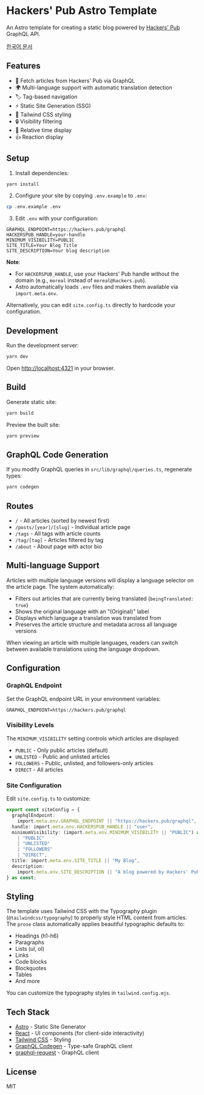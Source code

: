 # Hackers' Pub Astro Template

An Astro template for creating a static blog powered by [Hackers' Pub](https://hackers.pub) GraphQL API.

[한국어 문서](./README-ko.md)

## Features

- 📝 Fetch articles from Hackers' Pub via GraphQL
- 🌍 Multi-language support with automatic translation detection
- 🏷️ Tag-based navigation
- ⚡ Static Site Generation (SSG)
- 🎨 Tailwind CSS styling
- 🔒 Visibility filtering
- 📅 Relative time display
- 👍 Reaction display

## Setup

1. Install dependencies:

```bash
yarn install
```

2. Configure your site by copying `.env.example` to `.env`:

```bash
cp .env.example .env
```

3. Edit `.env` with your configuration:

```env
GRAPHQL_ENDPOINT=https://hackers.pub/graphql
HACKERSPUB_HANDLE=your-handle
MINIMUM_VISIBILITY=PUBLIC
SITE_TITLE=Your Blog Title
SITE_DESCRIPTION=Your blog description
```

**Note**:

- For `HACKERSPUB_HANDLE`, use your Hackers' Pub handle without the domain (e.g., `moreal` instead of `moreal@hackers.pub`).
- Astro automatically loads `.env` files and makes them available via `import.meta.env`.

Alternatively, you can edit `site.config.ts` directly to hardcode your configuration.

## Development

Run the development server:

```bash
yarn dev
```

Open [http://localhost:4321](http://localhost:4321) in your browser.

## Build

Generate static site:

```bash
yarn build
```

Preview the built site:

```bash
yarn preview
```

## GraphQL Code Generation

If you modify GraphQL queries in `src/lib/graphql/queries.ts`, regenerate types:

```bash
yarn codegen
```

## Routes

- `/` - All articles (sorted by newest first)
- `/posts/[year]/[slug]` - Individual article page
- `/tags` - All tags with article counts
- `/tag/[tag]` - Articles filtered by tag
- `/about` - About page with actor bio

## Multi-language Support

Articles with multiple language versions will display a language selector on the article page. The system automatically:

- Filters out articles that are currently being translated (`beingTranslated: true`)
- Shows the original language with an "(Original)" label
- Displays which language a translation was translated from
- Preserves the article structure and metadata across all language versions

When viewing an article with multiple languages, readers can switch between available translations using the language dropdown.

## Configuration

### GraphQL Endpoint

Set the GraphQL endpoint URL in your environment variables:

```env
GRAPHQL_ENDPOINT=https://hackers.pub/graphql
```

### Visibility Levels

The `MINIMUM_VISIBILITY` setting controls which articles are displayed:

- `PUBLIC` - Only public articles (default)
- `UNLISTED` - Public and unlisted articles
- `FOLLOWERS` - Public, unlisted, and followers-only articles
- `DIRECT` - All articles

### Site Configuration

Edit `site.config.ts` to customize:

```typescript
export const siteConfig = {
  graphqlEndpoint:
    import.meta.env.GRAPHQL_ENDPOINT || "https://hackers.pub/graphql",
  handle: import.meta.env.HACKERSPUB_HANDLE || "user",
  minimumVisibility: (import.meta.env.MINIMUM_VISIBILITY || "PUBLIC") as
    | "PUBLIC"
    | "UNLISTED"
    | "FOLLOWERS"
    | "DIRECT",
  title: import.meta.env.SITE_TITLE || "My Blog",
  description:
    import.meta.env.SITE_DESCRIPTION || "A blog powered by Hackers' Pub",
} as const;
```

## Styling

The template uses Tailwind CSS with the Typography plugin (`@tailwindcss/typography`) to properly style HTML content from articles. The `prose` class automatically applies beautiful typographic defaults to:

- Headings (h1-h6)
- Paragraphs
- Lists (ul, ol)
- Links
- Code blocks
- Blockquotes
- Tables
- And more

You can customize the typography styles in `tailwind.config.mjs`.

## Tech Stack

- [Astro](https://astro.build) - Static Site Generator
- [React](https://react.dev) - UI components (for client-side interactivity)
- [Tailwind CSS](https://tailwindcss.com) - Styling
- [GraphQL Codegen](https://the-guild.dev/graphql/codegen) - Type-safe GraphQL client
- [graphql-request](https://github.com/jasonkuhrt/graphql-request) - GraphQL client

## License

MIT
